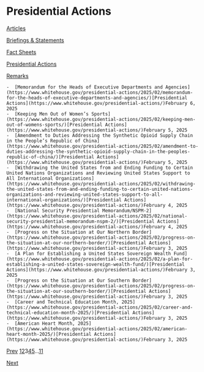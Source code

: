 # 					Presidential Actions				

[Articles](/articles/)

[Briefings &amp; Statements](/briefings-statements/)

[Fact Sheets](/fact-sheets/)

[Presidential Actions](/presidential-actions/)

[Remarks](/remarks/)

    -  [Memorandum for the Heads of Executive Departments and Agencies](https://www.whitehouse.gov/presidential-actions/2025/02/memorandum-for-the-heads-of-executive-departments-and-agencies/)[Presidential Actions](https://www.whitehouse.gov/presidential-actions/)February 6, 2025 
    -  [Keeping Men Out of Women’s Sports](https://www.whitehouse.gov/presidential-actions/2025/02/keeping-men-out-of-womens-sports/)[Presidential Actions](https://www.whitehouse.gov/presidential-actions/)February 5, 2025 
    -  [Amendment to Duties Addressing the Synthetic Opioid Supply Chain in the People’s Republic of China](https://www.whitehouse.gov/presidential-actions/2025/02/amendment-to-duties-addressing-the-synthetic-opioid-supply-chain-in-the-peoples-republic-of-china/)[Presidential Actions](https://www.whitehouse.gov/presidential-actions/)February 5, 2025 
    -  [Withdrawing the United States from and Ending Funding to Certain United Nations Organizations and Reviewing United States Support to All International Organizations](https://www.whitehouse.gov/presidential-actions/2025/02/withdrawing-the-united-states-from-and-ending-funding-to-certain-united-nations-organizations-and-reviewing-united-states-support-to-all-international-organizations/)[Presidential Actions](https://www.whitehouse.gov/presidential-actions/)February 4, 2025 
    -  [National Security Presidential Memorandum/NSPM-2](https://www.whitehouse.gov/presidential-actions/2025/02/national-security-presidential-memorandum-nspm-2/)[Presidential Actions](https://www.whitehouse.gov/presidential-actions/)February 4, 2025 
    -  [Progress on the Situation at Our Northern Border](https://www.whitehouse.gov/presidential-actions/2025/02/progress-on-the-situation-at-our-northern-border/)[Presidential Actions](https://www.whitehouse.gov/presidential-actions/)February 3, 2025 
    -  [A Plan for Establishing a United States Sovereign Wealth Fund](https://www.whitehouse.gov/presidential-actions/2025/02/a-plan-for-establishing-a-united-states-sovereign-wealth-fund/)[Presidential Actions](https://www.whitehouse.gov/presidential-actions/)February 3, 2025 
    -  [Progress on the Situation at Our Southern Border](https://www.whitehouse.gov/presidential-actions/2025/02/progress-on-the-situation-at-our-southern-border/)[Presidential Actions](https://www.whitehouse.gov/presidential-actions/)February 3, 2025 
    -  [Career and Technical Education Month, 2025](https://www.whitehouse.gov/presidential-actions/2025/02/career-and-technical-education-month-2025/)[Presidential Actions](https://www.whitehouse.gov/presidential-actions/)February 3, 2025 
    -  [American Heart Month, 2025](https://www.whitehouse.gov/presidential-actions/2025/02/american-heart-month-2025/)[Presidential Actions](https://www.whitehouse.gov/presidential-actions/)February 3, 2025 

[Prev](https://www.whitehouse.gov/presidential-actions/page/2/)
[1](https://www.whitehouse.gov/presidential-actions/)[2](https://www.whitehouse.gov/presidential-actions/page/2/)3[4](https://www.whitehouse.gov/presidential-actions/page/4/)[5](https://www.whitehouse.gov/presidential-actions/page/5/)…[11](https://www.whitehouse.gov/presidential-actions/page/11/)

[Next](https://www.whitehouse.gov/presidential-actions/page/4/)
